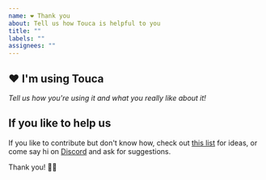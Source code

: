```yaml
---
name: ❤️ Thank you
about: Tell us how Touca is helpful to you
title: ""
labels: ""
assignees: ""
---
```


## ❤️ I'm using Touca

_Tell us how you're using it and what you really like about it!_

## If you like to help us

If you like to contribute but don't know how, check out
[this list](https://github.com/orgs/trytouca/projects/2/views/1) for ideas, or
come say hi on [Discord](https://touca.io/discord) and ask for suggestions.

Thank you! 💐✨
